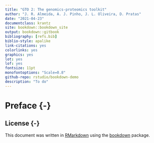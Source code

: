 ```yaml
--- 
title: "GTO 2: The genomics-proteomics toolkit"
author: "J. R. Almeida, A. J. Pinho, J. L. Oliveira, D. Pratas"
date: "2021-04-23"
documentclass: krantz
site: bookdown::bookdown_site
output: bookdown::gitbook
bibliography: [refs.bib]
biblio-style: apalike
link-citations: yes
colorlinks: yes
graphics: yes
lot: yes
lof: yes
fontsize: 11pt
monofontoptions: "Scale=0.8"
github-repo: rstudio/bookdown-demo
description: "To do"
---
```




# Preface {-}

<!--<img src="images/Cover/Cover.png" width="250" height="375" alt="Cover image" align="right" style="margin: 0 1em 0 1em" /> -->


## License {-}

This document was written in [RMarkdown](https://rmarkdown.rstudio.com) using the [bookdown](https://bookdown.org) package.

